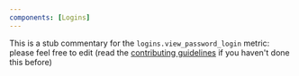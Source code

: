 ```yaml
---
components: [Logins]
---
```


This is a stub commentary for the `logins.view_password_login` metric: please feel free to edit (read the
[contributing guidelines](https://github.com/mozilla/glean-annotations/blob/main/CONTRIBUTING.md)
if you haven't done this before)
